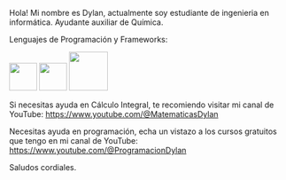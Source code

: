 Hola!
Mi nombre es Dylan, actualmente soy estudiante de ingenieria en informática. Ayudante auxiliar de Química.

Lenguajes de Programación y Frameworks:

<img src="https://github.com/dylanb55/dylanb55/assets/161396341/bee60e94-3a13-4334-bf7b-72d12783117a" width="50" height="50">
<img src="https://github.com/dylanb55/dylanb55/assets/161396341/1d9a9a67-57a2-446a-ab1f-51b399b1e05c" width="50" height="50">
<img src= "https://github.com/dylanb55/dylanb55/assets/161396341/26a0944c-90a0-49e9-95eb-544b3072b2a3" width= "70" height = "70">


Si necesitas ayuda en Cálculo Integral, te recomiendo visitar mi canal de YouTube: https://www.youtube.com/@MatematicasDylan

Necesitas ayuda en programación, echa un vistazo a los cursos gratuitos que tengo en mi canal de YouTube: https://www.youtube.com/@ProgramacionDylan

Saludos cordiales.
